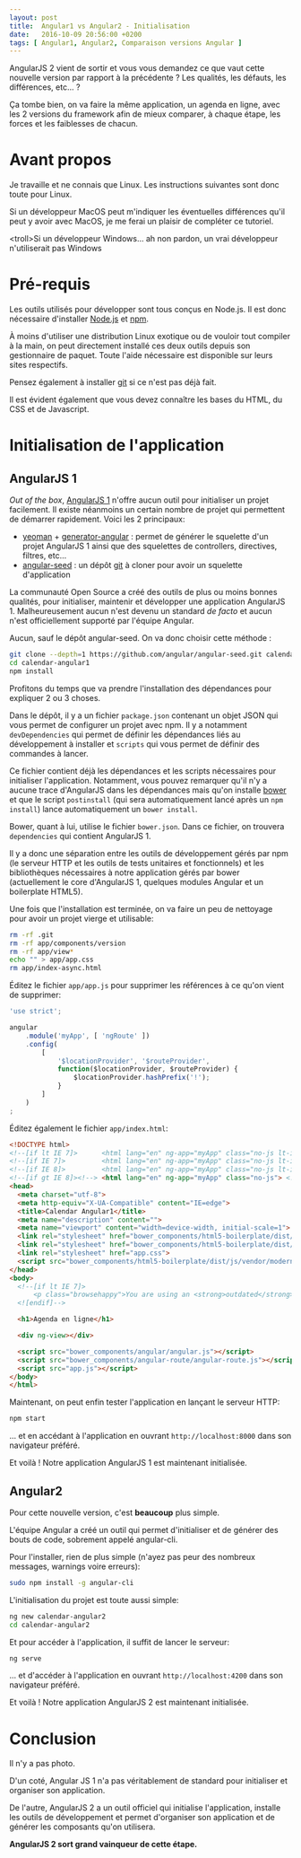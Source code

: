 ```yaml
---
layout: post
title:  Angular1 vs Angular2 - Initialisation
date:   2016-10-09 20:56:00 +0200
tags: [ Angular1, Angular2, Comparaison versions Angular ]
---
```

AngularJS 2 vient de sortir et vous vous demandez ce que vaut cette nouvelle version par rapport à la précédente ? Les qualités, les défauts, les différences, etc... ?

Ça tombe bien, on va faire la même application, un agenda en ligne, avec les 2 versions du framework afin de mieux comparer, à chaque étape, les forces et les faiblesses de chacun.

# Avant propos

Je travaille et ne connais que Linux. Les instructions suivantes sont donc toute pour Linux.

Si un développeur MacOS peut m'indiquer les éventuelles différences qu'il peut y avoir avec MacOS, je me ferai un plaisir de compléter ce tutoriel.

\<troll>Si un développeur Windows... ah non pardon, un vrai développeur n'utiliserait pas Windows</troll>

# Pré-requis

Les outils utilisés pour développer sont tous conçus en Node.js. Il est donc nécessaire d'installer [Node.js](https://nodejs.org) et [npm](https://www.npmjs.com).

À moins d'utiliser une distribution Linux exotique ou de vouloir tout compiler à la main, on peut directement installé ces deux outils depuis son gestionnaire de paquet. Toute l'aide nécessaire est disponible sur leurs sites respectifs.

Pensez également à installer [git](https://git-scm.com) si ce n'est pas déjà fait.

Il est évident également que vous devez connaître les bases du HTML, du CSS et de Javascript.

# Initialisation de l'application

## AngularJS 1

_Out of the box_, [AngularJS 1](https://angularjs.org) n'offre aucun outil pour initialiser un projet facilement. Il existe néanmoins un certain nombre de projet qui permettent de démarrer rapidement. Voici les 2 principaux:
* [yeoman](http://yeoman.io) + [generator-angular](https://github.com/yeoman/generator-angular#readme) : permet de générer le squelette d'un projet AngularJS 1 ainsi que des squelettes de controllers, directives, filtres, etc...
* [angular-seed](https://github.com/angular/angular-seed#readme) : un dépôt [git](https://git-scm.com/) à cloner pour avoir un squelette d'application

La communauté Open Source a créé des outils de plus ou moins bonnes qualités, pour initialiser, maintenir et développer une application AngularJS 1. Malheureusement aucun n'est devenu un standard _de facto_ et aucun n'est officiellement supporté par l'équipe Angular.

Aucun, sauf le dépôt angular-seed. On va donc choisir cette méthode :

```bash
git clone --depth=1 https://github.com/angular/angular-seed.git calendar-angular1
cd calendar-angular1
npm install
```

Profitons du temps que va prendre l'installation des dépendances pour expliquer 2 ou 3 choses.

Dans le dépôt, il y a un fichier `package.json` contenant un objet JSON qui vous permet de configurer un projet avec npm. Il y a notamment `devDependencies` qui permet de définir les dépendances liés au développement à installer et `scripts` qui vous permet de définir des commandes à lancer.

Ce fichier contient déjà les dépendances et les scripts nécessaires pour initialiser l'application. Notamment, vous pouvez remarquer qu'il n'y a aucune trace d'AngularJS dans les dépendances mais qu'on installe [bower](https://bower.io) et que le script `postinstall` (qui sera automatiquement lancé après un `npm install`) lance automatiquement un `bower install`.

Bower, quant à lui, utilise le fichier `bower.json`. Dans ce fichier, on trouvera `dependencies` qui contient AngularJS 1.

Il y a donc une séparation entre les outils de développement gérés par npm (le serveur HTTP et les outils de tests unitaires et fonctionnels) et les bibliothèques nécessaires à notre application gérés par bower (actuellement le core d'AngularJS 1, quelques modules Angular et un boilerplate HTML5).

Une fois que l'installation est terminée, on va faire un peu de nettoyage pour avoir un projet vierge et utilisable:
```bash
rm -rf .git
rm -rf app/components/version
rm -rf app/view*
echo "" > app/app.css
rm app/index-async.html
```

Éditez le fichier `app/app.js` pour supprimer les références à ce qu'on vient de supprimer:
```javascript
'use strict';

angular
    .module('myApp', [ 'ngRoute' ])
    .config(
        [
            '$locationProvider', '$routeProvider',
            function($locationProvider, $routeProvider) {
                $locationProvider.hashPrefix('!');
            }
        ]
    )
;
```

Éditez également le fichier `app/index.html`:
```html
<!DOCTYPE html>
<!--[if lt IE 7]>      <html lang="en" ng-app="myApp" class="no-js lt-ie9 lt-ie8 lt-ie7"> <![endif]-->
<!--[if IE 7]>         <html lang="en" ng-app="myApp" class="no-js lt-ie9 lt-ie8"> <![endif]-->
<!--[if IE 8]>         <html lang="en" ng-app="myApp" class="no-js lt-ie9"> <![endif]-->
<!--[if gt IE 8]><!--> <html lang="en" ng-app="myApp" class="no-js"> <!--<![endif]-->
<head>
  <meta charset="utf-8">
  <meta http-equiv="X-UA-Compatible" content="IE=edge">
  <title>Calendar Angular1</title>
  <meta name="description" content="">
  <meta name="viewport" content="width=device-width, initial-scale=1">
  <link rel="stylesheet" href="bower_components/html5-boilerplate/dist/css/normalize.css">
  <link rel="stylesheet" href="bower_components/html5-boilerplate/dist/css/main.css">
  <link rel="stylesheet" href="app.css">
  <script src="bower_components/html5-boilerplate/dist/js/vendor/modernizr-2.8.3.min.js"></script>
</head>
<body>
  <!--[if lt IE 7]>
      <p class="browsehappy">You are using an <strong>outdated</strong> browser. Please <a href="http://browsehappy.com/">upgrade your browser</a> to improve your experience.</p>
  <![endif]-->

  <h1>Agenda en ligne</h1>

  <div ng-view></div>

  <script src="bower_components/angular/angular.js"></script>
  <script src="bower_components/angular-route/angular-route.js"></script>
  <script src="app.js"></script>
</body>
</html>
```

Maintenant, on peut enfin tester l'application en lançant le serveur HTTP:

```bash
npm start
```

... et en accédant à l'application en ouvrant `http://localhost:8000` dans son navigateur préféré.

Et voilà ! Notre application AngularJS 1 est maintenant initialisée.


## Angular2

Pour cette nouvelle version, c'est __beaucoup__ plus simple.

L'équipe Angular a créé un outil qui permet d'initialiser et de générer des bouts de code, sobrement appelé angular-cli.

Pour l'installer, rien de plus simple (n'ayez pas peur des nombreux messages, warnings voire erreurs):

```bash
sudo npm install -g angular-cli
```

L'initialisation du projet est toute aussi simple:

```bash
ng new calendar-angular2
cd calendar-angular2
```

Et pour accéder à l'application, il suffit de lancer le serveur:

```bash
ng serve
```

... et d'accéder à l'application en ouvrant `http://localhost:4200` dans son navigateur préféré.

Et voilà ! Notre application AngularJS 2 est maintenant initialisée.

# Conclusion

Il n'y a pas photo.

D'un coté, Angular JS 1 n'a pas véritablement de standard pour initialiser et organiser son application.

De l'autre, AngularJS 2 a un outil officiel qui initialise l'application, installe les outils de développement et permet d'organiser son application et de générer les composants qu'on utilisera.

__AngularJS 2 sort grand vainqueur de cette étape.__
